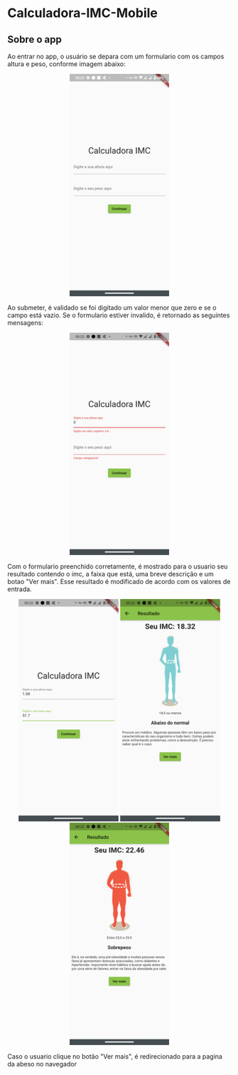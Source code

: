 # Calculadora-IMC-Mobile

## Sobre o app
Ao entrar no app, o usuário se depara com um formulario com os campos altura e peso, conforme imagem abaixo:
<p align="center">
  <img src="https://github.com/jacyirice/Calculadora-IMC-Mobile/blob/develop/images/prints_imc_1.png?raw=true" height="500" alt="Tela inicial do app"/>
</p>

Ao submeter, é validado se foi digitado um valor menor que zero e se o campo está vazio. Se o formulario
estiver invalido, é retornado as seguintes mensagens:
<p align="center">
  <img src="https://github.com/jacyirice/Calculadora-IMC-Mobile/blob/develop/images/prints_imc_2.png?raw=true" height="500" alt="Formulario invalido"/>
</p>

Com o formulario preenchido corretamente, é mostrado para o usuario seu resultado contendo o imc, 
a faixa que está, uma breve descrição e um botao "Ver mais". Esse resultado é modificado de acordo com os 
valores de entrada.
<p align="center">
  <img src="https://github.com/jacyirice/Calculadora-IMC-Mobile/blob/develop/images/prints_imc_3.png?raw=true" height="500" alt="Formulario preenchido corretamente"/>
  <img src="https://github.com/jacyirice/Calculadora-IMC-Mobile/blob/develop/images/prints_imc_4.png?raw=true" height="500" alt="Resultado"/>
  <img src="https://github.com/jacyirice/Calculadora-IMC-Mobile/blob/develop/images/prints_imc_5.png?raw=true" height="500" alt="Outro resultado"/>
</p>

Caso o usuario clique no botão "Ver mais", é redirecionado para a pagina da abeso no navegador

